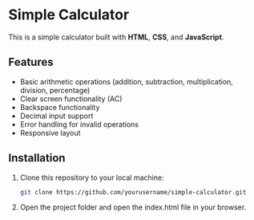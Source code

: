 # Simple Calculator

This is a simple calculator built with **HTML**, **CSS**, and **JavaScript**.

## Features
- Basic arithmetic operations (addition, subtraction, multiplication, division, percentage)
- Clear screen functionality (AC)
- Backspace functionality
- Decimal input support
- Error handling for invalid operations
- Responsive layout

## Installation
1. Clone this repository to your local machine:
   ```bash
   git clone https://github.com/yourusername/simple-calculator.git

2. Open the project folder and open the index.html file in your browser.
